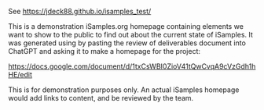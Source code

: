 See https://jdeck88.github.io/isamples_test/

This is a demonstration iSamples.org homepage containing
elements we want to show to the public to find out about the current
state of iSamples.  It was generated using by pasting the
review of deliverables document into ChatGPT and asking it to
make a homepage for the project:

https://docs.google.com/document/d/1txCsWBI0ZioV41tQwCvqA9cVzGdh1hHE/edit

This is for demonstration purposes only.   An actual iSamples homepage would
add links to content, and be reviewed by the team.
